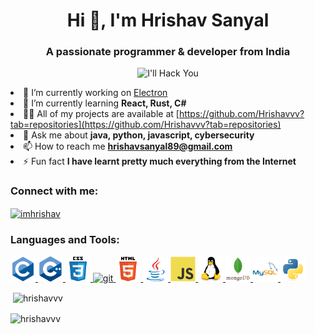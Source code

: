 <h1 align="center">Hi 👋, I'm Hrishav Sanyal</h1>
<h3 align="center">A passionate programmer & developer from India</h3>

<p align="center">
  <img src="https://miro.medium.com/v2/resize:fit:986/1*Fl7ztxaek3yQMEWKm8hB7Q.gif" alt="I'll Hack You">
</p

- 🔭 I’m currently working on [Electron](https://github.com/Hrishavvv/Electron)
- 🌱 I’m currently learning **React, Rust, C#**
- 👨‍💻 All of my projects are available at [https://github.com/Hrishavvv?tab=repositories](https://github.com/Hrishavvv?tab=repositories)
- 💬 Ask me about **java, python, javascript, cybersecurity**
- 📫 How to reach me **hrishavsanyal89@gmail.com**
- ⚡ Fun fact **I have learnt pretty much everything from the Internet**

<h3 align="left">Connect with me:</h3>
<p align="left">
<a href="https://instagram.com/imhrishav" target="blank"><img align="center" src="https://raw.githubusercontent.com/rahuldkjain/github-profile-readme-generator/master/src/images/icons/Social/instagram.svg" alt="imhrishav" height="30" width="40" /></a>
</p>

<h3 align="left">Languages and Tools:</h3>
<p align="left"> <a href="https://www.cprogramming.com/" target="_blank" rel="noreferrer"> <img src="https://raw.githubusercontent.com/devicons/devicon/master/icons/c/c-original.svg" alt="c" width="40" height="40"/> </a> <a href="https://www.w3schools.com/cpp/" target="_blank" rel="noreferrer"> <img src="https://raw.githubusercontent.com/devicons/devicon/master/icons/cplusplus/cplusplus-original.svg" alt="cplusplus" width="40" height="40"/> </a> <a href="https://www.w3schools.com/css/" target="_blank" rel="noreferrer"> <img src="https://raw.githubusercontent.com/devicons/devicon/master/icons/css3/css3-original-wordmark.svg" alt="css3" width="40" height="40"/> </a> <a href="https://git-scm.com/" target="_blank" rel="noreferrer"> <img src="https://www.vectorlogo.zone/logos/git-scm/git-scm-icon.svg" alt="git" width="40" height="40"/> </a> <a href="https://www.w3.org/html/" target="_blank" rel="noreferrer"> <img src="https://raw.githubusercontent.com/devicons/devicon/master/icons/html5/html5-original-wordmark.svg" alt="html5" width="40" height="40"/> </a> <a href="https://www.java.com" target="_blank" rel="noreferrer"> <img src="https://raw.githubusercontent.com/devicons/devicon/master/icons/java/java-original.svg" alt="java" width="40" height="40"/> </a> <a href="https://developer.mozilla.org/en-US/docs/Web/JavaScript" target="_blank" rel="noreferrer"> <img src="https://raw.githubusercontent.com/devicons/devicon/master/icons/javascript/javascript-original.svg" alt="javascript" width="40" height="40"/> </a> <a href="https://www.linux.org/" target="_blank" rel="noreferrer"> <img src="https://raw.githubusercontent.com/devicons/devicon/master/icons/linux/linux-original.svg" alt="linux" width="40" height="40"/> </a> <a href="https://www.mongodb.com/" target="_blank" rel="noreferrer"> <img src="https://raw.githubusercontent.com/devicons/devicon/master/icons/mongodb/mongodb-original-wordmark.svg" alt="mongodb" width="40" height="40"/> </a> <a href="https://www.mysql.com/" target="_blank" rel="noreferrer"> <img src="https://raw.githubusercontent.com/devicons/devicon/master/icons/mysql/mysql-original-wordmark.svg" alt="mysql" width="40" height="40"/> </a> <a href="https://www.python.org" target="_blank" rel="noreferrer"> <img src="https://raw.githubusercontent.com/devicons/devicon/master/icons/python/python-original.svg" alt="python" width="40" height="40"/> </a> </p>

<p>&nbsp;<img align="center" src="https://github-readme-stats.vercel.app/api?username=hrishavvv&show_icons=true&locale=en" alt="hrishavvv" /></p>

<p><img align="center" src="https://github-readme-streak-stats.herokuapp.com/?user=hrishavvv&" alt="hrishavvv" /></p>
